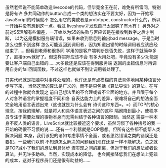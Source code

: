 虽然老师说不能简单改造livecode的代码，但毕竟金玉在前，难免有所雷同，特别是将有许
多共同动作的button合成一个类的想法实在不要太好，因为一开始写JavaScript的时候就不
怎么用它的类或者是prototype, constructor什么的，所以一开始并没有想到这一点。看过
liveshow才发现自己太迟钝了有木有！
另外对之前对S5理解有些偏差，一开始以为S5的失败与否应该是在接收到数字之后才判断，
以为这是模拟服务端错误，如果未收到信息则输出bad message。于是当时怎么也想不到这样
怎么可能返回到调用者，因为知道出错的时候调用者应该应经结束了……但看到老师和很多同
学用的是客户端判断是否失败，这样子就简单多了，直接trow就好了。但这样实际应该不会
有多大用处吧，毕竟没有多少功能是要让客户端自己出错的……大多数还是应该在得到服务端
返回的出错信息时再调用自身的fail回调函数，不过这样也就做不到让调用者处理了。

其实代码就是把脑中对事件处理的，也许还是有点模糊的算法具体地用某种语言分步写下来，
当然这里的算法是广义的，而不是只包括《算法导论》的算法。在写的过程中你就会发现之
前自己想法里的不合理或者不全面的地方。并且限于每个人对各种语言的掌握程度不同和各
自表达能力上的差异，很难将自己的想法全面完全地用语言表述出来（这也就是为什么会有
诗词这种东西=。=）而TOP的核心理念，按我的理解，就是将人和具体语言表述之间的这种
隔阂降到最小，使程序员专注于需要处理的事物本身而无需纠结于各种语言的限制。当然这
需要一种本身不反人类的语言，LiveScript就比较接近这个要求，虽然习惯了各种括号的我
一开始的确很不习惯的说……还有一个利器就是OOP思想。但所有这些都不能帮人类解决问题
本身，我们该犯的诸如考虑事情不全面，或者思路错误之类的错误还是要犯，一些我们以前
不知道怎么解决的问题我们现在还是一样不能解决。总之就是TOP减小了我们的想法到具体步
骤实现之间的距离，但对于我们的想法或者说算法，并无许多助益。当然，实现成本的降低，
也会间接降低我们在想法上犯错的成本，这对于程序员们还是很有助益的……